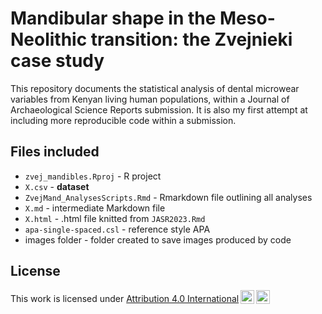 # Mandibular shape in the Meso-Neolithic transition: the Zvejnieki case study
This repository documents the statistical analysis of dental microwear variables from Kenyan living human populations, within a Journal of Archaeological Science Reports submission. It is also my first attempt at including more reproducible code within a submission.

## Files included

-   `zvej_mandibles.Rproj` - R project
-   `X.csv` - **dataset**
-   `ZvejMand_AnalysesScripts.Rmd` - Rmarkdown file outlining all analyses
-   `X.md` - intermediate Markdown file
-   `X.html` - .html file knitted from `JASR2023.Rmd`
-   `apa-single-spaced.csl` - reference style APA
-   images folder - folder created to save images produced by code

## License

<p xmlns:cc="http://creativecommons.org/ns#">

This work is licensed under <a href="http://creativecommons.org/licenses/by/4.0/?ref=chooser-v1" target="_blank" rel="license noopener noreferrer" style="display:inline-block;">Attribution 4.0 International<img src="https://mirrors.creativecommons.org/presskit/icons/cc.svg?ref=chooser-v1" style="height:22px!important;margin-left:3px;vertical-align:text-bottom;"/><img src="https://mirrors.creativecommons.org/presskit/icons/by.svg?ref=chooser-v1" style="height:22px!important;margin-left:3px;vertical-align:text-bottom;"/></a>

</p>
